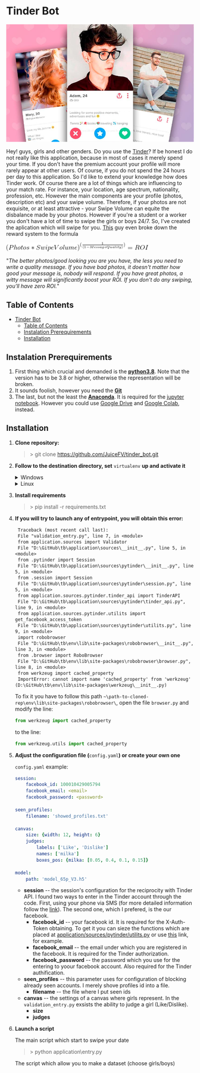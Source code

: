 # Tinder Bot

![Tinder profile](img/Best-Tinder-Bio-Examples-to-Help-You-Make-a-Perfect-Profile.jpg)

Hey! guys, girls and other genders. Do you use the [Tinder](https://tinder.com)? If be honest I do not really like this application,  because in most of cases it merely spend your time. If you don't have the premium account your profile will more rarely appear at other users. Of course, if you do not spend the 24 hours per day to this application. So I'd like to extend your knowledge how does Tinder work.
Of course there are a lot of things which are influencing to your match rate. For instance, your location, age spectrum, nationality, profession, etc. However the main components are your profile (photos, description etc) and your swipe volume. Therefore, if your photos are not exquisite, or at least attractive - your Swipe Volume can equite the disbalance made by your photos. However if you're a student or a worker you don't have a lot of time to swipe the girls or boys 24/7. So, I've created the aplication which will swipe for you. [This](https://github.com/jeffmli/TinderAutomation) guy even broke down the reward system to the formula 

![ROI](img/formula.gif)

"*The better photos/good looking you are you have, the less you need to write a quality message. If you have bad photos, it doesn't matter how good your message is, nobody will respond. If you have great photos, a witty message will significantly boost your ROI. If you don't do any swiping, you'll have zero ROI.*"

## Table of Contents
- [Tinder Bot](#tinder-bot)
  - [Table of Contents](#table-of-contents)
  - [Instalation Prerequirements](#instalation-prerequirements)
  - [Installation](#installation)

## Instalation Prerequirements

1. First thing which crucial and demanded is the **[python3.8](https://www.python.org/downloads/)**. Note that the version has to be 3.8 or higher, otherwise the representation will be broken.
2. It sounds foolish, however you need the **[Git](https://git-scm.com/)**
3. The last, but not the least the **[Anaconda](https://www.anaconda.com/)**. It is required for the [jupyter notebook](https://jupyter.org/). However you could use [Google Drive](https://drive.google.com/) and [Google Colab](https://colab.research.google.com/), instead.

## Installation

1. **Clone repository:**
   >\> git clone https://github.com/JuiceFV/tinder_bot.git

2. **Follow to the destination directory, set** `virtualenv` **up and activate it**

    <details>
    <summary>Windows</summary>

    >\> cd tinder_bot

    >\> python -m venv env

    >\> cd env

    >\> cd Scripts

    >\> activate

    </details>

    <details>
    <summary>Linux</summary>

    >\> cd tinder_bot

    >\> python3 -m venv env && source env/bin/activate

    </details>

3. **Install requirements**
   >\> pip install -r requirements.txt

4. **If you will try to launch any of entrypoint, you will obtain this error:**
   
   ```
    Traceback (most recent call last):
    File "validation_entry.py", line 7, in <module>
    from application.sources import Validator
    File "D:\GitHub\tb\application\sources\__init__.py", line 5, in <module>
    from .pytinder import Session
    File "D:\GitHub\tb\application\sources\pytinder\__init__.py", line 5, in <module>
    from .session import Session
    File "D:\GitHub\tb\application\sources\pytinder\session.py", line 5, in <module>
    from application.sources.pytinder.tinder_api import TinderAPI
    File "D:\GitHub\tb\application\sources\pytinder\tinder_api.py", line 9, in <module>
    from application.sources.pytinder.utilits import get_facebook_access_token
    File "D:\GitHub\tb\application\sources\pytinder\utilits.py", line 9, in <module>
    import robobrowser
    File "D:\GitHub\tb\env\lib\site-packages\robobrowser\__init__.py", line 3, in <module>
    from .browser import RoboBrowser
    File "D:\GitHub\tb\env\lib\site-packages\robobrowser\browser.py", line 8, in <module>
    from werkzeug import cached_property
    ImportError: cannot import name 'cached_property' from 'werkzeug' (D:\GitHub\tb\env\lib\site-packages\werkzeug\__init__.py)
   ```
   To fix it you have to follow this path `~\path-to-cloned-rep\env\lib\site-packages\robobrowser\`, open the file `browser.py` and modify the line:
   
   ```python
   from werkzeug import cached_property
   ```
   
   to the line:

   ```python
   from werkzeug.utils import cached_property
   ```
5. **Adjust the configuration file (**`config.yaml`**) or create your own one**
   
   `config.yaml` example:
   ```yaml
   session:
       facebook_id: 100010429005794
       facebook_email: <email>
       facebook_password: <password>

   seen_profiles:
       filename: 'showed_profiles.txt'

   canvas:
       size: {width: 12, height: 6}
       judges:
           labels: ['Like', 'Dislike']
           names: ['milka']
           boxes_pos: {milka: [0.05, 0.4, 0.1, 0.15]}

   model:
       path: 'model_65p_V3.h5'
   ```
   - **session** -- the session's configuration for the reciprocity with Tinder API. I found two ways to enter in the Tinder account through the code. First, using your phone via SMS (for more detailed information follow the [link](https://github.com/fbessez/Tinder/blob/master/tinder_api_sms.py)). The second one, which I prefered, is the our facebook.
     - **facebook_id** -- your facebook id. It is required for the X-Auth-Token obtaining. To get it you can sieze the functions which are placed at [application/sources/pytinder/utilits.py](https://github.com/JuiceFV/tinder_bot/blob/master/application/sources/pytinder/utilits.py) or use [this](https://lookup-id.com/) link, for example.
     - **facebook_email** -- the email under which you are registered  in the facebook. It is required for the Tinder authorization.
     - **facebook_password** -- the password which you use for the entering to yoour facebook account. Also required for the Tinder authification.
   - **seen_profiles** -- this parameter uses for configuration of blocking already seen accounts. I merely shove profiles id into a file.
     - **filename** -- the file where I put seen ids
   - **canvas** -- the settings of a canvas where girls represent. In the `validation_entry.py` exsists the ability to judge a girl (Like/Dislike).
     - **size**
     - **judges**
6. **Launch a script**
   
   The main script which start to swipe your date
   >\> python application\entry.py

   The script which allow you to make a dataset (choose girls/boys)

